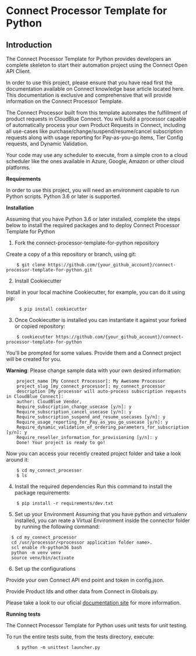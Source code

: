 # Connect Processor Template for Python


## Introduction

The Connect Processor Template for Python provides developers an complete skeleton to start their automation project using the Connect Open API Client.

In order to use this project, please ensure that you have read first the documentation available on Connect knowledge base article located here.
This documentation is exclusive and comprehensive that will provide information on the Connect Processor Template. 

The Connect Processor built from this template automates the fulfillment of product requests in CloudBlue Connect.
You will build a processor capable of automatically process your own Product Requests in Connect, including all use-cases like purchase/change/suspend/resume/cancel subscription requests along with usage reporting for Pay-as-you-go items, Tier Config requests, and Dynamic Validation.

Your code may use any scheduler to execute, from a simple cron to a cloud scheduler like the ones available in Azure, Google, Amazon or other cloud platforms.

**Requirements**

In order to use this project, you will need an environment capable to run Python scripts. Python 3.6 or later is supported.

**Installation**

Assuming that you have Python 3.6 or later installed, complete the steps below to install the required packages and to deploy Connect Processor Template for Python

    
1. Fork the connect-processor-template-for-python repository

Create a copy of a this repository or branch, using git:

```
    $ git clone https://github.com/{your_github_account}/connect-processor-template-for-python.git
```

2. Install Cookiecutter

Install in your local machine Cookiecutter, for example, you can do it using pip:

```
     $ pip install cookiecutter
```

3. Once Cookiecutter is installed you can instantiate it against your forked or copied repository:
```
    $ cookiecutter https://github.com/{your_github_account}/connect-processor-template-for-python
```
You'll be prompted for some values. Provide them and a Connect project will be created for you.

**Warning**: Please change sample data with your own desired information:
```
    project_name [My Connect Processor]: My Awesome Processor
    project_slug [my_connect_processor]: my_connect_processor
    description [My processor will auto-process subscription requests in CloudBlue Connect]:
    author: CloudBlue Vendor,
    Require_subscription_change_usecase [y/n]: y
    Require_subscription_cancel_usecase [y/n]: y
    Require_subscription_suspend_and_resume_usecases [y/n]: y
    Require_usage_reporting_for_Pay_as_you_go_usecase [y/n]: y
    Require_dynamic_validation_of_ordering_parameters_for_subscription [y/n]: y
    Require_reseller_information_for_provisioning [y/n]: y	
    Done! Your project is ready to go!
```

Now you can access your recently created project folder and take a look around it:
```
    $ cd my_connect_processor
    $ ls
```

4.  Install the required dependencies 
Run this command to install the package requirements:
``` 
    $ pip install -r requirements/dev.txt
```

5. Set up your Environment
Assuming that you have python and virtualenv installed, you can reate a Virtual Environment inside the connector folder <processor application folder name> by running the following command:  
  ```
    $ cd my_connect_processor
    cd /usr/processor/<processor application folder name>.
    scl enable rh-python36 bash
    python -m venv venv
    source venv/bin/activate
```

6. Set up the configurations

Provide your own Connect API end point and token in config.json. 

Provide Product Ids and other data from Connect in Globals.py.

Please take a look to our oficial [documentation site](https://connect.cloudblue.com/community/modules/extensions/api-tokens/) for more information.


**Running tests**

The Connect Processor Template for Python uses unit tests for unit testing.

To run the entire tests suite, from the tests directory, execute:
```
    $ python -m unittest launcher.py
```

